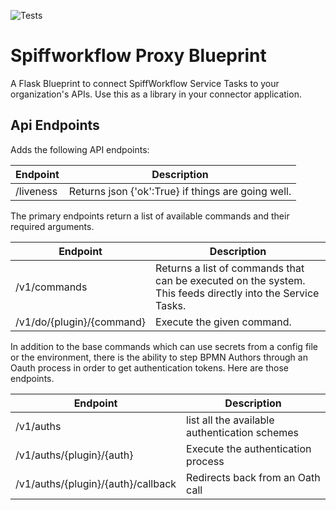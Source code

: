 ![Tests](https://github.com/sartography/spiffworkflow-proxy/actions/workflows/tests.yml/badge.svg)
# Spiffworkflow Proxy Blueprint
A Flask Blueprint to connect SpiffWorkflow Service Tasks to your organization's APIs. Use this as a library in your connector application.

## Api Endpoints
Adds the following API endpoints:

| Endpoint | Description |
| -------- | ------------|
|/liveness | Returns json {'ok':True} if things are going well. |


The primary endpoints return a list of available commands and their required arguments.

| Endpoint | Description |
| -------- | ------------|
| /v1/commands| Returns a list of commands that can be executed on the system. This feeds directly into the Service Tasks. |
| /v1/do/{plugin}/{command} | Execute the given command. |


In addition to the base commands which can use secrets from a config file or the environment, there is the ability to step BPMN Authors through an Oauth process in order to get authentication tokens.  Here are those endpoints.

| Endpoint | Description |
| -------- | ------------|
| /v1/auths | list all the available authentication schemes |
| /v1/auths/{plugin}/{auth} | Execute the authentication process |
| /v1/auths/{plugin}/{auth}/callback | Redirects back from an Oath call |


